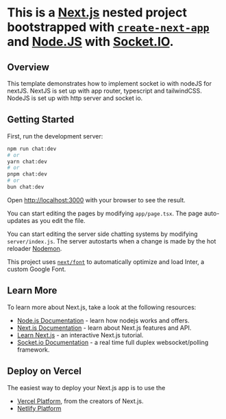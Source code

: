 # This is a [Next.js](https://nextjs.org/) nested project bootstrapped with [`create-next-app`](https://github.com/vercel/next.js/tree/canary/packages/create-next-app) and [Node.JS](https://nodejs.org) with [Socket.IO](https://socket.io).

## Overview

This template demonstrates how to implement socket io with nodeJS for nextJS.
NextJS is set up with app router, typescript and tailwindCSS.
NodeJS is set up with http server and socket io.

## Getting Started

First, run the development server:

```bash
npm run chat:dev
# or
yarn chat:dev
# or
pnpm chat:dev
# or
bun chat:dev
```

Open [http://localhost:3000](http://localhost:3000) with your browser to see the result.

You can start editing the pages by modifying `app/page.tsx`. The page auto-updates as you edit the file.

You can start editing the server side chatting systems by modifying `server/index.js`. The server autostarts when a change is made by the hot reloader [Nodemon](https://www.npmjs.com/package/nodemon).

This project uses [`next/font`](https://nextjs.org/docs/basic-features/font-optimization) to automatically optimize and load Inter, a custom Google Font.

## Learn More

To learn more about Next.js, take a look at the following resources:

- [Node.js Documentation](https://nodejs.org) - learn how nodejs works and offers.
- [Next.js Documentation](https://nextjs.org/docs) - learn about Next.js features and API.
- [Learn Next.js](https://nextjs.org/learn) - an interactive Next.js tutorial.
- [Socket.io Documentation](https://socket.io) - a real time full duplex websocket/polling framework.

## Deploy on Vercel

The easiest way to deploy your Next.js app is to use the

- [Vercel Platform](https://vercel.com/new?utm_medium=default-template&filter=next.js&utm_source=create-next-app&utm_campaign=create-next-app-readme), from the creators of Next.js.
- [Netlify Platform](https://app.netlify.com)
